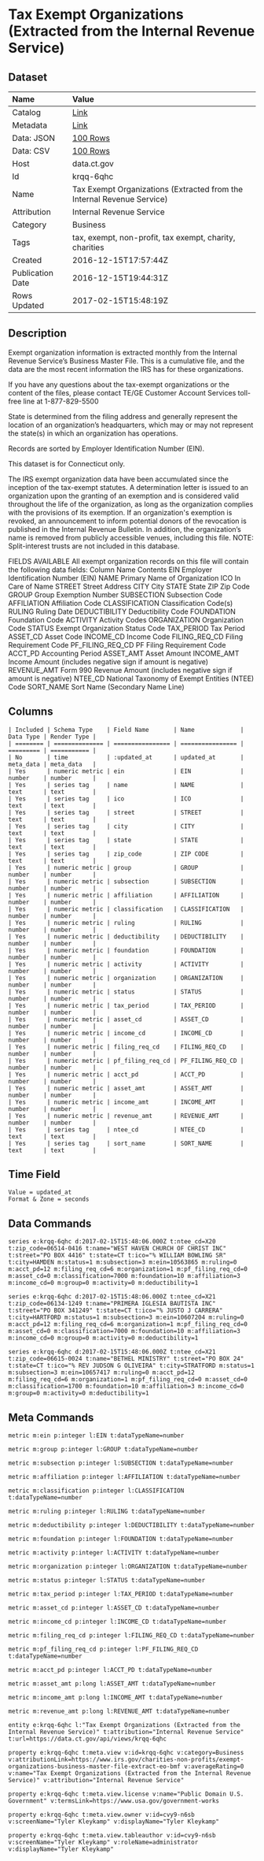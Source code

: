# Tax Exempt Organizations (Extracted from the Internal Revenue Service)

## Dataset

| Name | Value |
| :--- | :---- |
| Catalog | [Link](https://catalog.data.gov/dataset/tax-exempt-organizations-extracted-from-the-internal-revenue-service) |
| Metadata | [Link](https://data.ct.gov/api/views/krqq-6qhc) |
| Data: JSON | [100 Rows](https://data.ct.gov/api/views/krqq-6qhc/rows.json?max_rows=100) |
| Data: CSV | [100 Rows](https://data.ct.gov/api/views/krqq-6qhc/rows.csv?max_rows=100) |
| Host | data.ct.gov |
| Id | krqq-6qhc |
| Name | Tax Exempt Organizations (Extracted from the Internal Revenue Service) |
| Attribution | Internal Revenue Service |
| Category | Business |
| Tags | tax, exempt, non-profit, tax exempt, charity, charities |
| Created | 2016-12-15T17:57:44Z |
| Publication Date | 2016-12-15T19:44:31Z |
| Rows Updated | 2017-02-15T15:48:19Z |

## Description

Exempt organization information is extracted monthly from the Internal Revenue Service’s Business Master File. This is a cumulative file, and the data are the most recent information the IRS has for these organizations.

If you have any questions about the tax-exempt organizations or the content of the files, please contact TE/GE Customer Account Services toll-free line at 1-877-829-5500

State is determined from the filing address and generally represent the location of an organization’s headquarters, which may or may not represent the state(s) in which an organization has operations.

Records are sorted by Employer Identification Number (EIN). 

This dataset is for Connecticut only.

The IRS exempt organization data have been accumulated since the inception of the tax-exempt statutes. A determination letter is issued to an organization upon the granting of an exemption and is considered valid throughout the life of the organization, as long as the organization complies with the provisions of its exemption.
If an organization's exemption is revoked, an announcement to inform potential donors of the revocation is published in the Internal Revenue Bulletin. In addition, the organization’s name is removed from publicly accessible venues, including this file. NOTE: Split-interest trusts are not included in this database.

FIELDS AVAILABLE
All exempt organization records on this file will contain the following data fields:
Column Name Contents
EIN Employer Identification Number (EIN)
NAME Primary Name of Organization
ICO In Care of Name
STREET Street Address
CITY City
STATE State
ZIP Zip Code 
GROUP Group Exemption Number
SUBSECTION Subsection Code
AFFILIATION Affiliation Code
CLASSIFICATION Classification Code(s)
RULING Ruling Date
DEDUCTIBILITY Deductibility Code
FOUNDATION Foundation Code
ACTIVITY Activity Codes
ORGANIZATION Organization Code
STATUS Exempt Organization Status Code
TAX_PERIOD Tax Period
ASSET_CD Asset Code
INCOME_CD Income Code
FILING_REQ_CD Filing Requirement Code
PF_FILING_REQ_CD PF Filing Requirement Code
ACCT_PD Accounting Period
ASSET_AMT Asset Amount
INCOME_AMT Income Amount (includes negative sign if amount is negative)
REVENUE_AMT Form 990 Revenue Amount (includes negative sign if amount is negative)
NTEE_CD National Taxonomy of Exempt Entities (NTEE) Code
SORT_NAME Sort Name (Secondary Name Line)

## Columns

```ls
| Included | Schema Type    | Field Name       | Name             | Data Type | Render Type |
| ======== | ============== | ================ | ================ | ========= | =========== |
| No       | time           | :updated_at      | updated_at       | meta_data | meta_data   |
| Yes      | numeric metric | ein              | EIN              | number    | number      |
| Yes      | series tag     | name             | NAME             | text      | text        |
| Yes      | series tag     | ico              | ICO              | text      | text        |
| Yes      | series tag     | street           | STREET           | text      | text        |
| Yes      | series tag     | city             | CITY             | text      | text        |
| Yes      | series tag     | state            | STATE            | text      | text        |
| Yes      | series tag     | zip_code         | ZIP CODE         | text      | text        |
| Yes      | numeric metric | group            | GROUP            | number    | number      |
| Yes      | numeric metric | subsection       | SUBSECTION       | number    | number      |
| Yes      | numeric metric | affiliation      | AFFILIATION      | number    | number      |
| Yes      | numeric metric | classification   | CLASSIFICATION   | number    | number      |
| Yes      | numeric metric | ruling           | RULING           | number    | number      |
| Yes      | numeric metric | deductibility    | DEDUCTIBILITY    | number    | number      |
| Yes      | numeric metric | foundation       | FOUNDATION       | number    | number      |
| Yes      | numeric metric | activity         | ACTIVITY         | number    | number      |
| Yes      | numeric metric | organization     | ORGANIZATION     | number    | number      |
| Yes      | numeric metric | status           | STATUS           | number    | number      |
| Yes      | numeric metric | tax_period       | TAX_PERIOD       | number    | number      |
| Yes      | numeric metric | asset_cd         | ASSET_CD         | number    | number      |
| Yes      | numeric metric | income_cd        | INCOME_CD        | number    | number      |
| Yes      | numeric metric | filing_req_cd    | FILING_REQ_CD    | number    | number      |
| Yes      | numeric metric | pf_filing_req_cd | PF_FILING_REQ_CD | number    | number      |
| Yes      | numeric metric | acct_pd          | ACCT_PD          | number    | number      |
| Yes      | numeric metric | asset_amt        | ASSET_AMT        | number    | number      |
| Yes      | numeric metric | income_amt       | INCOME_AMT       | number    | number      |
| Yes      | numeric metric | revenue_amt      | REVENUE_AMT      | number    | number      |
| Yes      | series tag     | ntee_cd          | NTEE_CD          | text      | text        |
| Yes      | series tag     | sort_name        | SORT_NAME        | text      | text        |
```

## Time Field

```ls
Value = updated_at
Format & Zone = seconds
```

## Data Commands

```ls
series e:krqq-6qhc d:2017-02-15T15:48:06.000Z t:ntee_cd=X20 t:zip_code=06514-0416 t:name="WEST HAVEN CHURCH OF CHRIST INC" t:street="PO BOX 4416" t:state=CT t:ico="% WILLIAM BOWLING SR" t:city=HAMDEN m:status=1 m:subsection=3 m:ein=10563865 m:ruling=0 m:acct_pd=12 m:filing_req_cd=6 m:organization=1 m:pf_filing_req_cd=0 m:asset_cd=0 m:classification=7000 m:foundation=10 m:affiliation=3 m:income_cd=0 m:group=0 m:activity=0 m:deductibility=1

series e:krqq-6qhc d:2017-02-15T15:48:06.000Z t:ntee_cd=X21 t:zip_code=06134-1249 t:name="PRIMERA IGLESIA BAUTISTA INC" t:street="PO BOX 341249" t:state=CT t:ico="% JUSTO J CARRERA" t:city=HARTFORD m:status=1 m:subsection=3 m:ein=10607204 m:ruling=0 m:acct_pd=12 m:filing_req_cd=6 m:organization=1 m:pf_filing_req_cd=0 m:asset_cd=0 m:classification=7000 m:foundation=10 m:affiliation=3 m:income_cd=0 m:group=0 m:activity=0 m:deductibility=1

series e:krqq-6qhc d:2017-02-15T15:48:06.000Z t:ntee_cd=X21 t:zip_code=06615-0024 t:name="BETHEL MINISTRY" t:street="PO BOX 24" t:state=CT t:ico="% REV JUDSON G OLIVEIRA" t:city=STRATFORD m:status=1 m:subsection=3 m:ein=10657417 m:ruling=0 m:acct_pd=12 m:filing_req_cd=6 m:organization=1 m:pf_filing_req_cd=0 m:asset_cd=0 m:classification=1700 m:foundation=10 m:affiliation=3 m:income_cd=0 m:group=0 m:activity=0 m:deductibility=1
```

## Meta Commands

```ls
metric m:ein p:integer l:EIN t:dataTypeName=number

metric m:group p:integer l:GROUP t:dataTypeName=number

metric m:subsection p:integer l:SUBSECTION t:dataTypeName=number

metric m:affiliation p:integer l:AFFILIATION t:dataTypeName=number

metric m:classification p:integer l:CLASSIFICATION t:dataTypeName=number

metric m:ruling p:integer l:RULING t:dataTypeName=number

metric m:deductibility p:integer l:DEDUCTIBILITY t:dataTypeName=number

metric m:foundation p:integer l:FOUNDATION t:dataTypeName=number

metric m:activity p:integer l:ACTIVITY t:dataTypeName=number

metric m:organization p:integer l:ORGANIZATION t:dataTypeName=number

metric m:status p:integer l:STATUS t:dataTypeName=number

metric m:tax_period p:integer l:TAX_PERIOD t:dataTypeName=number

metric m:asset_cd p:integer l:ASSET_CD t:dataTypeName=number

metric m:income_cd p:integer l:INCOME_CD t:dataTypeName=number

metric m:filing_req_cd p:integer l:FILING_REQ_CD t:dataTypeName=number

metric m:pf_filing_req_cd p:integer l:PF_FILING_REQ_CD t:dataTypeName=number

metric m:acct_pd p:integer l:ACCT_PD t:dataTypeName=number

metric m:asset_amt p:long l:ASSET_AMT t:dataTypeName=number

metric m:income_amt p:long l:INCOME_AMT t:dataTypeName=number

metric m:revenue_amt p:long l:REVENUE_AMT t:dataTypeName=number

entity e:krqq-6qhc l:"Tax Exempt Organizations (Extracted from the Internal Revenue Service)" t:attribution="Internal Revenue Service" t:url=https://data.ct.gov/api/views/krqq-6qhc

property e:krqq-6qhc t:meta.view v:id=krqq-6qhc v:category=Business v:attributionLink=https://www.irs.gov/charities-non-profits/exempt-organizations-business-master-file-extract-eo-bmf v:averageRating=0 v:name="Tax Exempt Organizations (Extracted from the Internal Revenue Service)" v:attribution="Internal Revenue Service"

property e:krqq-6qhc t:meta.view.license v:name="Public Domain U.S. Government" v:termsLink=https://www.usa.gov/government-works

property e:krqq-6qhc t:meta.view.owner v:id=cvy9-n6sb v:screenName="Tyler Kleykamp" v:displayName="Tyler Kleykamp"

property e:krqq-6qhc t:meta.view.tableauthor v:id=cvy9-n6sb v:screenName="Tyler Kleykamp" v:roleName=administrator v:displayName="Tyler Kleykamp"
```
